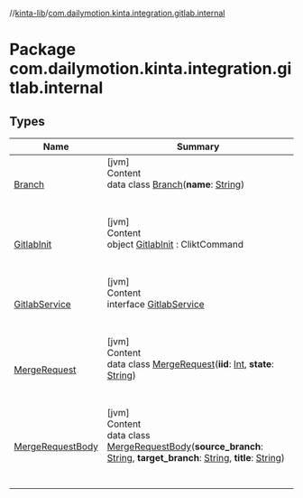 //[kinta-lib](../../index.md)/[com.dailymotion.kinta.integration.gitlab.internal](index.md)



# Package com.dailymotion.kinta.integration.gitlab.internal  


## Types  
  
|  Name |  Summary | 
|---|---|
| <a name="com.dailymotion.kinta.integration.gitlab.internal/Branch///PointingToDeclaration/"></a>[Branch](-branch/index.md)| <a name="com.dailymotion.kinta.integration.gitlab.internal/Branch///PointingToDeclaration/"></a>[jvm]  <br>Content  <br>data class [Branch](-branch/index.md)(**name**: [String](https://kotlinlang.org/api/latest/jvm/stdlib/kotlin/-string/index.html))  <br><br><br>|
| <a name="com.dailymotion.kinta.integration.gitlab.internal/GitlabInit///PointingToDeclaration/"></a>[GitlabInit](-gitlab-init/index.md)| <a name="com.dailymotion.kinta.integration.gitlab.internal/GitlabInit///PointingToDeclaration/"></a>[jvm]  <br>Content  <br>object [GitlabInit](-gitlab-init/index.md) : CliktCommand  <br><br><br>|
| <a name="com.dailymotion.kinta.integration.gitlab.internal/GitlabService///PointingToDeclaration/"></a>[GitlabService](-gitlab-service/index.md)| <a name="com.dailymotion.kinta.integration.gitlab.internal/GitlabService///PointingToDeclaration/"></a>[jvm]  <br>Content  <br>interface [GitlabService](-gitlab-service/index.md)  <br><br><br>|
| <a name="com.dailymotion.kinta.integration.gitlab.internal/MergeRequest///PointingToDeclaration/"></a>[MergeRequest](-merge-request/index.md)| <a name="com.dailymotion.kinta.integration.gitlab.internal/MergeRequest///PointingToDeclaration/"></a>[jvm]  <br>Content  <br>data class [MergeRequest](-merge-request/index.md)(**iid**: [Int](https://kotlinlang.org/api/latest/jvm/stdlib/kotlin/-int/index.html), **state**: [String](https://kotlinlang.org/api/latest/jvm/stdlib/kotlin/-string/index.html))  <br><br><br>|
| <a name="com.dailymotion.kinta.integration.gitlab.internal/MergeRequestBody///PointingToDeclaration/"></a>[MergeRequestBody](-merge-request-body/index.md)| <a name="com.dailymotion.kinta.integration.gitlab.internal/MergeRequestBody///PointingToDeclaration/"></a>[jvm]  <br>Content  <br>data class [MergeRequestBody](-merge-request-body/index.md)(**source_branch**: [String](https://kotlinlang.org/api/latest/jvm/stdlib/kotlin/-string/index.html), **target_branch**: [String](https://kotlinlang.org/api/latest/jvm/stdlib/kotlin/-string/index.html), **title**: [String](https://kotlinlang.org/api/latest/jvm/stdlib/kotlin/-string/index.html))  <br><br><br>|

